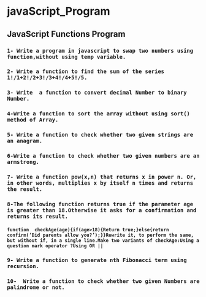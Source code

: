 # javaScript_Program


## JavaScript Functions Program

### ``` 1- Write a program in javascript to swap two numbers using function,without using temp variable. ```

### ``` 2- Write a function to find the sum of the series 1!/1+2!/2+3!/3+4!/4+5!/5. ```
 
### ``` 3- Write  a function to convert decimal Number to binary Number. ```
 
### ``` 4-Write a function to sort the array without using sort() method of Array.  ```

### ``` 5- Write a function to check whether two given strings are an anagram. ```

### ``` 6-Write a function to check whether two given numbers are an armstrong. ```

### ``` 7- Write a function pow(x,n) that returns x in power n. Or, in other words, multiplies x by itself n times and returns the result. ```


### ``` 8-The following function returns true if the parameter age is greater than 18.Otherwise it asks for a confirmation and returns its result. ```

#### ``` function  checkAge(age){if(age>18){Return true;}else{return confirm(‘Did parents allow you?’);}}Rewrite it, to perform the same, but without if, in a single line.Make two variants of checkAge:Using a question mark operator ?Using OR || ```

### ``` 9- Write a function to generate nth Fibonacci term using recursion. ```

### ``` 10-  Write a function to check whether two given Numbers are palindrome or not. ```
 


